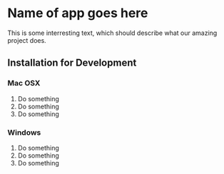 # Name of app goes here #
This is some interresting text, which should describe what our amazing project does.

## Installation for Development ##

### Mac OSX ###
1. Do something
2. Do something
3. Do something

### Windows ###
1. Do something
2. Do something
3. Do something
